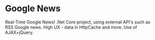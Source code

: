 # Google News
Real-Time Google News!
.Net Core project, using external API's such as RSS Google news.
High UX - data in HttpCache and more.
Use of AJAX+jQuery.
